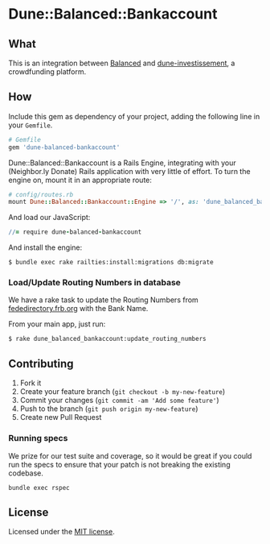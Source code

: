 # Dune::Balanced::Bankaccount

## What

This is an integration between [Balanced](https://www.balancedpayments.com/) and [dune-investissement](https://github.com/FromUte/dune), a crowdfunding platform.

## How

Include this gem as dependency of your project, adding the following line in your `Gemfile`.

```ruby
# Gemfile
gem 'dune-balanced-bankaccount'
```

Dune::Balanced::Bankaccount is a Rails Engine, integrating with your (Neighbor.ly Donate) Rails application with very little of effort. To turn the engine on, mount it in an appropriate route:

```ruby
# config/routes.rb
mount Dune::Balanced::Bankaccount::Engine => '/', as: 'dune_balanced_bankaccount'
```

And load our JavaScript:

```coffeescript
//= require dune-balanced-bankaccount
```

And install the engine:

```console
$ bundle exec rake railties:install:migrations db:migrate
```

### Load/Update Routing Numbers in database

We have a rake task to update the Routing Numbers from [fededirectory.frb.org](http://www.fededirectory.frb.org/fpddir.txt) with the Bank Name.

From your main app, just run:

`$ rake dune_balanced_bankaccount:update_routing_numbers`

## Contributing

1. Fork it
2. Create your feature branch (`git checkout -b my-new-feature`)
3. Commit your changes (`git commit -am 'Add some feature'`)
4. Push to the branch (`git push origin my-new-feature`)
5. Create new Pull Request

### Running specs

We prize for our test suite and coverage, so it would be great if you could run the specs to ensure that your patch is not breaking the existing codebase.

`bundle exec rspec`

## License

Licensed under the [MIT license](LICENSE.txt).
